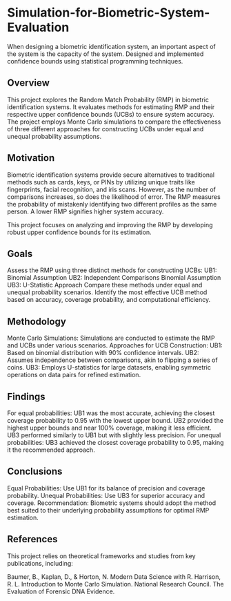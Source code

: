 # Simulation-for-Biometric-System-Evaluation
When designing a biometric identification system, an important aspect of the system is the capacity of the system. Designed and implemented confidence bounds using statistical programming techniques.

## Overview
This project explores the Random Match Probability (RMP) in biometric identification systems. It evaluates methods for estimating RMP and their respective upper confidence bounds (UCBs) to ensure system accuracy. The project employs Monte Carlo simulations to compare the effectiveness of three different approaches for constructing UCBs under equal and unequal probability assumptions.

## Motivation
Biometric identification systems provide secure alternatives to traditional methods such as cards, keys, or PINs by utilizing unique traits like fingerprints, facial recognition, and iris scans. However, as the number of comparisons increases, so does the likelihood of error. The RMP measures the probability of mistakenly identifying two different profiles as the same person. A lower RMP signifies higher system accuracy.

This project focuses on analyzing and improving the RMP by developing robust upper confidence bounds for its estimation.

## Goals
Assess the RMP using three distinct methods for constructing UCBs:
UB1: Binomial Assumption
UB2: Independent Comparisons Binomial Assumption
UB3: U-Statistic Approach
Compare these methods under equal and unequal probability scenarios.
Identify the most effective UCB method based on accuracy, coverage probability, and computational efficiency.

## Methodology
Monte Carlo Simulations:
Simulations are conducted to estimate the RMP and UCBs under various scenarios.
Approaches for UCB Construction:
UB1: Based on binomial distribution with 90% confidence intervals.
UB2: Assumes independence between comparisons, akin to flipping a series of coins.
UB3: Employs U-statistics for large datasets, enabling symmetric operations on data pairs for refined estimation.

## Findings
For equal probabilities:
UB1 was the most accurate, achieving the closest coverage probability to 0.95 with the lowest upper bound.
UB2 provided the highest upper bounds and near 100% coverage, making it less efficient.
UB3 performed similarly to UB1 but with slightly less precision.
For unequal probabilities:
UB3 achieved the closest coverage probability to 0.95, making it the recommended approach.

## Conclusions
Equal Probabilities: Use UB1 for its balance of precision and coverage probability.
Unequal Probabilities: Use UB3 for superior accuracy and coverage.
Recommendation: Biometric systems should adopt the method best suited to their underlying probability assumptions for optimal RMP estimation.

## References
This project relies on theoretical frameworks and studies from key publications, including:

Baumer, B., Kaplan, D., & Horton, N. Modern Data Science with R.
Harrison, R. L. Introduction to Monte Carlo Simulation.
National Research Council. The Evaluation of Forensic DNA Evidence.
